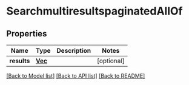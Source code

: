 # SearchmultiresultspaginatedAllOf

## Properties

Name | Type | Description | Notes
------------ | ------------- | ------------- | -------------
**results** | [**Vec<Value>**](Value.md) |  | [optional] 

[[Back to Model list]](../README.md#documentation-for-models) [[Back to API list]](../README.md#documentation-for-api-endpoints) [[Back to README]](../README.md)


